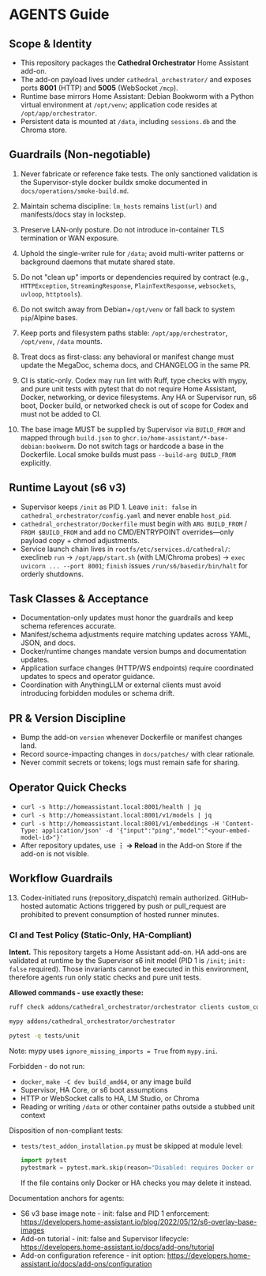 # AGENTS Guide

## Scope & Identity
- This repository packages the **Cathedral Orchestrator** Home Assistant add-on.
- The add-on payload lives under `cathedral_orchestrator/` and exposes ports **8001** (HTTP) and **5005** (WebSocket `/mcp`).
- Runtime base mirrors Home Assistant: Debian Bookworm with a Python virtual environment at `/opt/venv`; application code resides at `/opt/app/orchestrator`.
- Persistent data is mounted at `/data`, including `sessions.db` and the Chroma store.

## Guardrails (Non-negotiable)
1. Never fabricate or reference fake tests. The only sanctioned validation is the Supervisor-style docker buildx smoke documented in `docs/operations/smoke-build.md`.
2. Maintain schema discipline: `lm_hosts` remains `list(url)` and manifests/docs stay in lockstep.
3. Preserve LAN-only posture. Do not introduce in-container TLS termination or WAN exposure.
4. Uphold the single-writer rule for `/data`; avoid multi-writer patterns or background daemons that mutate shared state.
5. Do not "clean up" imports or dependencies required by contract (e.g., `HTTPException`, `StreamingResponse`, `PlainTextResponse`, `websockets`, `uvloop`, `httptools`).
6. Do not switch away from Debian+`/opt/venv` or fall back to system `pip`/Alpine bases.
7. Keep ports and filesystem paths stable: `/opt/app/orchestrator`, `/opt/venv`, `/data` mounts.
8. Treat docs as first-class: any behavioral or manifest change must update the MegaDoc, schema docs, and CHANGELOG in the same PR.
9. CI is static-only. Codex may run lint with Ruff, type checks with mypy, and pure unit tests with pytest that do not require Home Assistant, Docker, networking, or device filesystems. Any HA or Supervisor run, s6 boot, Docker build, or networked check is out of scope for Codex and must not be added to CI.

10. The base image MUST be supplied by Supervisor via `BUILD_FROM` and mapped through `build.json` to `ghcr.io/home-assistant/*-base-debian:bookworm`. Do not switch tags or hardcode a base in the Dockerfile. Local smoke builds must pass `--build-arg BUILD_FROM` explicitly.

## Runtime Layout (s6 v3)
- Supervisor keeps `/init` as PID 1. Leave `init: false` in `cathedral_orchestrator/config.yaml` and never enable `host_pid`.
- `cathedral_orchestrator/Dockerfile` must begin with `ARG BUILD_FROM` / `FROM $BUILD_FROM` and add no CMD/ENTRYPOINT overrides—only payload copy + chmod adjustments.
- Service launch chain lives in `rootfs/etc/services.d/cathedral/`: execlineb `run` → `/opt/app/start.sh` (with LM/Chroma probes) → `exec uvicorn ... --port 8001`; `finish` issues `/run/s6/basedir/bin/halt` for orderly shutdowns.

## Task Classes & Acceptance
- Documentation-only updates must honor the guardrails and keep schema references accurate.
- Manifest/schema adjustments require matching updates across YAML, JSON, and docs.
- Docker/runtime changes mandate version bumps and documentation updates.
- Application surface changes (HTTP/WS endpoints) require coordinated updates to specs and operator guidance.
- Coordination with AnythingLLM or external clients must avoid introducing forbidden modules or schema drift.

## PR & Version Discipline
- Bump the add-on `version` whenever Dockerfile or manifest changes land.
- Record source-impacting changes in `docs/patches/` with clear rationale.
- Never commit secrets or tokens; logs must remain safe for sharing.

## Operator Quick Checks
- `curl -s http://homeassistant.local:8001/health | jq`
- `curl -s http://homeassistant.local:8001/v1/models | jq`
- `curl -s http://homeassistant.local:8001/v1/embeddings -H 'Content-Type: application/json' -d '{"input":"ping","model":"<your-embed-model-id>"}'`
- After repository updates, use **⋮ → Reload** in the Add-on Store if the add-on is not visible.

## Workflow Guardrails

13. Codex-initiated runs (repository_dispatch) remain authorized. GitHub-hosted automatic Actions triggered by push or pull_request are prohibited to prevent consumption of hosted runner minutes.

### CI and Test Policy (Static-Only, HA-Compliant)

**Intent.** This repository targets a Home Assistant add-on. HA add-ons are validated at runtime by the Supervisor s6 init model (PID 1 is `/init`; `init: false` required). Those invariants cannot be executed in this environment, therefore agents run only static checks and pure unit tests.

**Allowed commands - use exactly these:**
```bash
ruff check addons/cathedral_orchestrator/orchestrator clients custom_components
```
```bash
mypy addons/cathedral_orchestrator/orchestrator
```
```bash
pytest -q tests/unit
```
Note: mypy uses `ignore_missing_imports = True` from `mypy.ini`.

Forbidden - do not run:

- `docker`, `make -C dev build_amd64`, or any image build
- Supervisor, HA Core, or s6 boot assumptions
- HTTP or WebSocket calls to HA, LM Studio, or Chroma
- Reading or writing `/data` or other container paths outside a stubbed unit context

Disposition of non-compliant tests:

- `tests/test_addon_installation.py` must be skipped at module level:

  ```python
  import pytest
  pytestmark = pytest.mark.skip(reason="Disabled: requires Docker or HA runtime not available in this environment.")
  ```

  If the file contains only Docker or HA checks you may delete it instead.

Documentation anchors for agents:

- S6 v3 base image note - init: false and PID 1 enforcement: <https://developers.home-assistant.io/blog/2022/05/12/s6-overlay-base-images>
- Add-on tutorial - init: false and Supervisor lifecycle: <https://developers.home-assistant.io/docs/add-ons/tutorial>
- Add-on configuration reference - init option: <https://developers.home-assistant.io/docs/add-ons/configuration>
